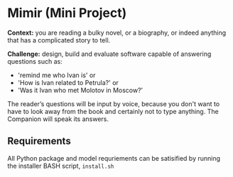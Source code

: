 # Mimir (Mini Project)
__Context:__ you are reading a bulky novel, or a biography, or indeed anything that has a complicated story to tell.

__Challenge:__ design, build and evaluate software capable of
answering questions such as:

* 'remind me who Ivan is' or
* 'How is Ivan related to Petrula?' or
* 'Was it Ivan who met Molotov in Moscow?’

The reader’s questions will be input by voice, because you don't want
to have to look away from the book and certainly not to type
anything. The Companion will speak its answers.

## Requirements
All Python package and model requriements can be satisified by running the installer BASH script, ```install.sh```
